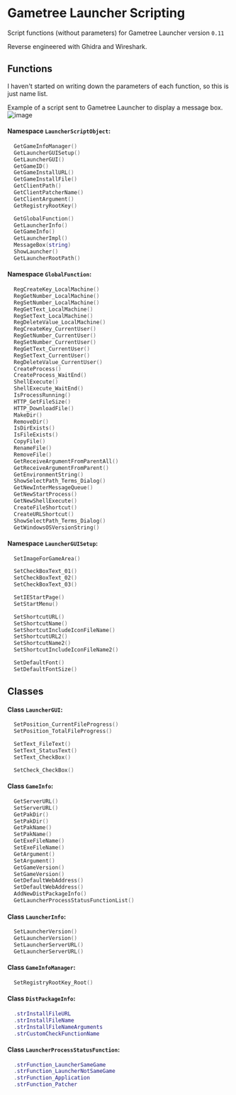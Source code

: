 # Gametree Launcher Scripting
Script functions (without parameters) for Gametree Launcher version `0.11`

Reverse engineered with Ghidra and Wireshark. 

## Functions
I haven't started on writing down the parameters of each function, so this is just name list. 

Example of a script sent to Gametree Launcher to display a message box.
![image](https://user-images.githubusercontent.com/32541639/126475564-0a77a85e-7c55-4cde-9100-eb3c8744e1be.png)


#### Namespace `LauncherScriptObject`:
```lua
  GetGameInfoManager()
  GetLauncherGUISetup()
  GetLauncherGUI()
  GetGameID()
  GetGameInstallURL()
  GetGameInstallFile()
  GetClientPath()
  GetClientPatcherName()
  GetClientArgument()
  GetRegistryRootKey()

  GetGlobalFunction()
  GetLauncherInfo()
  GetGameInfo()
  GetLauncherImpl()
  MessageBox(string)
  ShowLauncher()
  GetLauncherRootPath()
```

#### Namespace `GlobalFunction`:
```lua
  RegCreateKey_LocalMachine()
  RegGetNumber_LocalMachine()
  RegSetNumber_LocalMachine()
  RegGetText_LocalMachine()
  RegSetText_LocalMachine()
  RegDeleteValue_LocalMachine()
  RegCreateKey_CurrentUser()
  RegGetNumber_CurrentUser()
  RegSetNumber_CurrentUser()
  RegGetText_CurrentUser()
  RegSetText_CurrentUser()
  RegDeleteValue_CurrentUser()
  CreateProcess()
  CreateProcess_WaitEnd()
  ShellExecute()
  ShellExecute_WaitEnd()
  IsProcessRunning()
  HTTP_GetFileSize()
  HTTP_DownloadFile()
  MakeDir()
  RemoveDir()
  IsDirExists()
  IsFileExists()
  CopyFile()
  RenameFile()
  RemoveFile()
  GetReceiveArgumentFromParentAll()
  GetReceiveArgumentFromParent()
  GetEnvironmentString()
  ShowSelectPath_Terms_Dialog()
  GetNewInterMessageQueue()
  GetNewStartProcess()
  GetNewShellExecute()
  CreateFileShortcut()
  CreateURLShortcut()
  ShowSelectPath_Terms_Dialog()
  GetWindowsOSVersionString()
```

#### Namespace `LauncherGUISetup`:
```lua
  SetImageForGameArea()

  SetCheckBoxText_01()
  SetCheckBoxText_02()
  SetCheckBoxText_03()

  SetIEStartPage()
  SetStartMenu()

  SetShortcutURL()
  SetShortcutName()
  SetShortcutIncludeIconFileName()
  SetShortcutURL2()
  SetShortcutName2()
  SetShortcutIncludeIconFileName2()

  SetDefaultFont()
  SetDefaultFontSize()
```



## Classes

#### Class `LauncherGUI`:
```lua
  SetPosition_CurrentFileProgress()
  SetPosition_TotalFileProgress()

  SetText_FileText()
  SetText_StatusText()
  SetText_CheckBox()

  SetCheck_CheckBox()
```


#### Class `GameInfo`: 
```lua
  GetServerURL()
  SetServerURL()
  GetPakDir()
  SetPakDir()
  GetPakName()
  SetPakName()
  GetExeFileName()
  SetExeFileName()
  GetArgument()
  SetArgument()
  GetGameVersion()
  SetGameVersion()
  GetDefaultWebAddress()
  SetDefaultWebAddress()
  AddNewDistPackageInfo()
  GetLauncherProcessStatusFunctionList()
```

#### Class `LauncherInfo`: 
```lua
  SetLauncherVersion()
  GetLauncherVersion()
  SetLauncherServerURL()
  GetLauncherServerURL()
```

#### Class `GameInfoManager`:
```lua
  SetRegistryRootKey_Root()
```

#### Class `DistPackageInfo`:
```lua
  .strInstallFileURL
  .strInstallFileName
  .strInstallFileNameArguments
  .strCustomCheckFunctionName
```

#### Class `LauncherProcessStatusFunction`:
```lua
  .strFunction_LauncherSameGame
  .strFunction_LauncherNotSameGame
  .strFunction_Application
  .strFunction_Patcher
```
